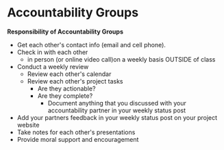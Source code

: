 # Accountability Groups

**Responsibility of Accountability Groups**

* Get each other's contact info \(email and cell phone\).
* Check in with each other 
  * in person (or online video call)on a weekly basis OUTSIDE of class
* Conduct a weekly review
  * Review each other's calendar
  * Review each other's project tasks
    * Are they actionable?
    * Are they complete?
      * Document anything that you discussed with your accountability partner in your weekly status post
* Add your partners feedback in your weekly status post on your project website
* Take notes for each other's presentations
* Provide moral support and encouragement

